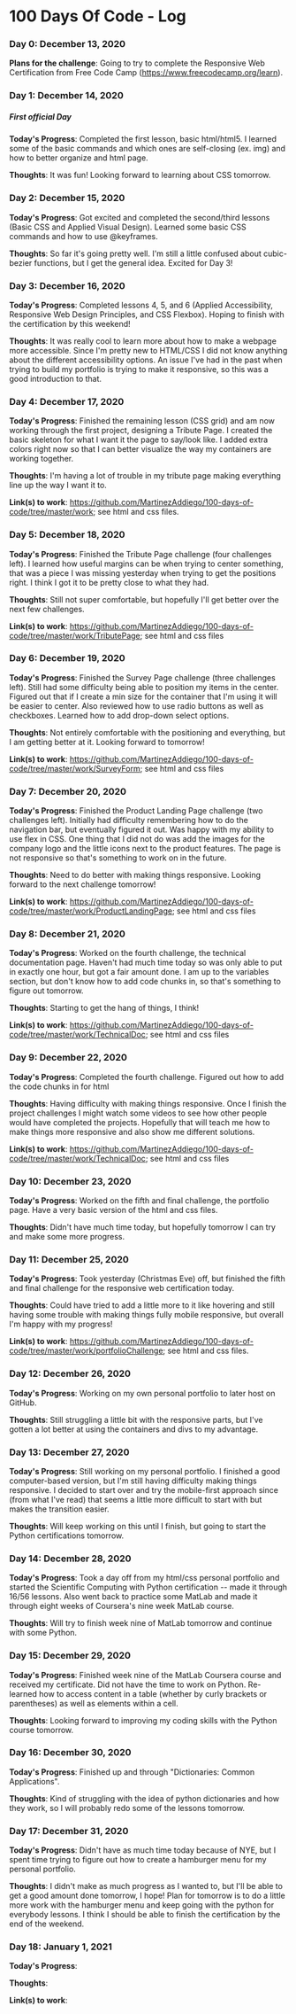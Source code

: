 # 100 Days Of Code - Log

### Day 0: December 13, 2020 

**Plans for the challenge**: Going to try to complete the Responsive Web Certification from Free Code Camp (https://www.freecodecamp.org/learn).

### Day 1: December 14, 2020 
##### First official Day

**Today's Progress**: Completed the first lesson, basic html/html5. I learned some of the basic commands and which ones are self-closing (ex. img) and how to better organize and html page.

**Thoughts**: It was fun! Looking forward to learning about CSS tomorrow. 

### Day 2: December 15, 2020 

**Today's Progress**: Got excited and completed the second/third lessons (Basic CSS and Applied Visual Design). Learned some basic CSS commands and how to use @keyframes. 

**Thoughts**: So far it's going pretty well. I'm still a little confused about cubic-bezier functions, but I get the general idea. Excited for Day 3!

### Day 3: December 16, 2020 

**Today's Progress**: Completed lessons 4, 5, and 6 (Applied Accessibility, Responsive Web Design Principles, and CSS Flexbox). Hoping to finish with the certification by this weekend!

**Thoughts**: It was really cool to learn more about how to make a webpage more accessible. Since I'm pretty new to HTML/CSS I did not know anything about the different accessibility options. An issue I've had in the past when trying to build my portfolio is trying to make it responsive, so this was a good introduction to that. 

### Day 4: December 17, 2020 

**Today's Progress**: Finished the remaining lesson (CSS grid) and am now working through the first project, designing a Tribute Page. I created the basic skeleton for what I want it the page to say/look like. I added extra colors right now so that I can better visualize the way my containers are working together. 

**Thoughts**: I'm having a lot of trouble in my tribute page making everything line up the way I want it to.

**Link(s) to work**: https://github.com/MartinezAddiego/100-days-of-code/tree/master/work; see html and css files. 

### Day 5: December 18, 2020 

**Today's Progress**: Finished the Tribute Page challenge (four challenges left). I learned how useful margins can be when trying to center something, that was a piece I was missing yesterday when trying to get the positions right. I think I got it to be pretty close to what they had. 

**Thoughts**: Still not super comfortable, but hopefully I'll get better over the next few challenges. 

**Link(s) to work**: https://github.com/MartinezAddiego/100-days-of-code/tree/master/work/TributePage; see html and css files

### Day 6: December 19, 2020 

**Today's Progress**: Finished the Survey Page challenge (three challenges left). Still had some difficulty being able to position my items in the center. Figured out that if I create a min size for the container that I'm using it will be easier to center. Also reviewed how to use radio buttons as well as checkboxes. Learned how to add drop-down select options. 

**Thoughts**: Not entirely comfortable with the positioning and everything, but I am getting better at it. Looking forward to tomorrow!

**Link(s) to work**: https://github.com/MartinezAddiego/100-days-of-code/tree/master/work/SurveyForm; see html and css files

### Day 7: December 20, 2020 

**Today's Progress**: Finished the Product Landing Page challenge (two challenges left). Initially had difficulty remembering how to do the navigation bar, but eventually figured it out. Was happy with my ability to use flex in CSS. One thing that I did not do was add the images for the company logo and the little icons next to the product features. The page is not responsive so that's something to work on in the future. 

**Thoughts**: Need to do better with making things responsive. Looking forward to the next challenge tomorrow!

**Link(s) to work**: https://github.com/MartinezAddiego/100-days-of-code/tree/master/work/ProductLandingPage; see html and css files

### Day 8: December 21, 2020 

**Today's Progress**: Worked on the fourth challenge, the technical documentation page. Haven't had much time today so was only able to put in exactly one hour, but got a fair amount done. I am up to the variables section, but don't know how to add code chunks in, so that's something to figure out tomorrow.

**Thoughts**: Starting to get the hang of things, I think!

**Link(s) to work**: https://github.com/MartinezAddiego/100-days-of-code/tree/master/work/TechnicalDoc; see html and css files

### Day 9: December 22, 2020 

**Today's Progress**: Completed the fourth challenge. Figured out how to add the code chunks in for html

**Thoughts**: Having difficulty with making things responsive. Once I finish the project challenges I might watch some videos to see how other people would have completed the projects. Hopefully that will teach me how to make things more responsive and also show me different solutions. 

**Link(s) to work**: https://github.com/MartinezAddiego/100-days-of-code/tree/master/work/TechnicalDoc; see html and css files

### Day 10: December 23, 2020 

**Today's Progress**: Worked on the fifth and final challenge, the portfolio page. Have a very basic version of the html and css files.

**Thoughts**: Didn't have much time today, but hopefully tomorrow I can try and make some more progress.

### Day 11: December 25, 2020 

**Today's Progress**: Took yesterday (Christmas Eve) off, but finished the fifth and final challenge for the responsive web certification today. 

**Thoughts**: Could have tried to add a little more to it like hovering and still having some trouble with making things fully mobile responsive, but overall I'm happy with my progress!

**Link(s) to work**: https://github.com/MartinezAddiego/100-days-of-code/tree/master/work/portfolioChallenge; see html and css files.

### Day 12: December 26, 2020 

**Today's Progress**: Working on my own personal portfolio to later host on GitHub. 

**Thoughts**: Still struggling a little bit with the responsive parts, but I've gotten a lot better at using the containers and divs to my advantage.

### Day 13: December 27, 2020

**Today's Progress**: Still working on my personal portfolio. I finished a good computer-based version, but I'm still having difficulty making things responsive. I decided to start over and try the mobile-first approach since (from what I've read) that seems a little more difficult to start with but makes the transition easier.

**Thoughts**: Will keep working on this until I finish, but going to start the Python certifications tomorrow.

### Day 14: December 28, 2020

**Today's Progress**: Took a day off from my html/css personal portfolio and started the Scientific Computing with Python certification -- made it through 16/56 lessons. Also went back to practice some MatLab and made it through eight weeks of Coursera's nine week MatLab course. 

**Thoughts**: Will try to finish week nine of MatLab tomorrow and continue with some Python.

### Day 15: December 29, 2020

**Today's Progress**: Finished week nine of the MatLab Coursera course and received my certificate. Did not have the time to work on Python. Re-learned how to access content in a table (whether by curly brackets or parentheses) as well as elements within a cell. 

**Thoughts**: Looking forward to improving my coding skills with the Python course tomorrow. 

### Day 16: December 30, 2020

**Today's Progress**: Finished up and through "Dictionaries: Common Applications".

**Thoughts**: Kind of struggling with the idea of python dictionaries and how they work, so I will probably redo some of the lessons tomorrow. 

### Day 17: December 31, 2020

**Today's Progress**: Didn't have as much time today because of NYE, but I spent time trying to figure out how to create a hamburger menu for my personal portfolio.

**Thoughts**: I didn't make as much progress as I wanted to, but I'll be able to get a good amount done tomorrow, I hope! Plan for tomorrow is to do a little more work with the hamburger menu and keep going with the python for everybody lessons. I think I should be able to finish the certification by the end of the weekend.

### Day 18: January 1, 2021

**Today's Progress**: 

**Thoughts**: 

**Link(s) to work**:

